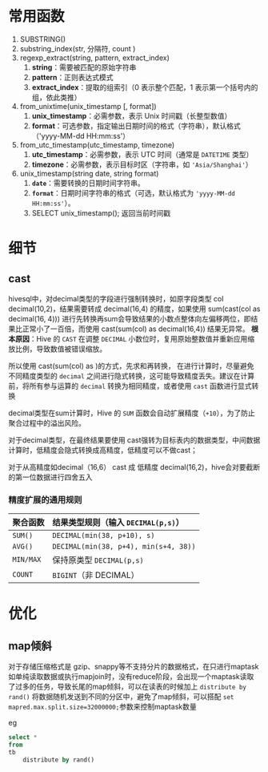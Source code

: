 # 常用函数

1. SUBSTRING()
2. substring_index(str, 分隔符, count )
3. regexp_extract(string, pattern, extract_index)
   1. **string**：需要被匹配的原始字符串
   2. **pattern**：正则表达式模式
   3. **extract_index**：提取的组索引（0 表示整个匹配，1 表示第一个括号内的组，依此类推）
4. from_unixtime(unix_timestamp [, format])
   1. **unix_timestamp**：必需参数，表示 Unix 时间戳（长整型数值）
   2. **format**：可选参数，指定输出日期时间的格式（字符串），默认格式（'yyyy-MM-dd HH:mm:ss'）
5. from_utc_timestamp(utc_timestamp, timezone)
   1. **utc_timestamp**：必需参数，表示 UTC 时间（通常是 `DATETIME` 类型）
   2. **timezone**：必需参数，表示目标时区（字符串，如 `'Asia/Shanghai'`）
6. unix_timestamp(string date, string format)
   1. **`date`**：需要转换的日期时间字符串。
   2. **`format`**：日期时间字符串的格式（可选，默认格式为 `'yyyy-MM-dd HH:mm:ss'`）。
   3. SELECT unix_timestamp();  返回当前时间戳







# 细节



## cast

hivesql中，对decimal类型的字段进行强制转换时，如原字段类型 col decimal(10,2)，结果需要转成 decimal(16,4) 的精度，如果使用  sum(cast(col as decimal(16, 4))) 进行先转换再sum会导致结果的小数点整体向左偏移两位，即结果比正常小了一百倍，而使用 cast(sum(col) as decimal(16,4)) 结果无异常。
**根本原因**：Hive 的 `CAST` 在调整 `DECIMAL` 小数位时，复用原始整数值并重新应用缩放比例，导致数值被错误缩放。

所以使用 cast(sum(col) as )的方式，先求和再转换，
在进行计算时，尽量避免不同精度类型的 `decimal` 之间进行隐式转换，这可能导致精度丢失。建议在计算前，将所有参与运算的 `decimal` 转换为相同精度，或者使用 `cast` 函数进行显式转换

decimal类型在sum计算时，Hive 的 `SUM` 函数会自动扩展精度（`+10`），为了防止聚合过程中的溢出风险。

对于decimal类型，在最终结果要使用 cast强转为目标表内的数据类型，中间数据计算时，低精度会隐式转换成高精度，低精度可以不做cast；

对于从高精度如decimal（16,6） cast 成 低精度 decimal(16,2)，hive会对要截断的第一位数据进行四舍五入

### **精度扩展的通用规则**

| 聚合函数  | 结果类型规则（输入 `DECIMAL(p,s)`）   |
| :-------- | :------------------------------------ |
| `SUM()`   | `DECIMAL(min(38, p+10), s)`           |
| `AVG()`   | `DECIMAL(min(38, p+4), min(s+4, 38))` |
| `MIN/MAX` | 保持原类型 `DECIMAL(p,s)`             |
| `COUNT`   | `BIGINT`（非 DECIMAL）                |





# 优化



## map倾斜

对于存储压缩格式是 gzip、snappy等不支持分片的数据格式，在只进行maptask 如单纯读取数据或执行mapjoin时，没有reduce阶段，会出现一个maptask读取了过多的任务，导致长尾的map倾斜，可以在读表的时候加上 `distribute by rand()` 将数据随机发送到不同的分区中，避免了map倾斜，可以搭配 `set mapred.max.split.size=32000000;`参数来控制maptask数量

eg

```sql
select *
from
tb
    distribute by rand()
```



